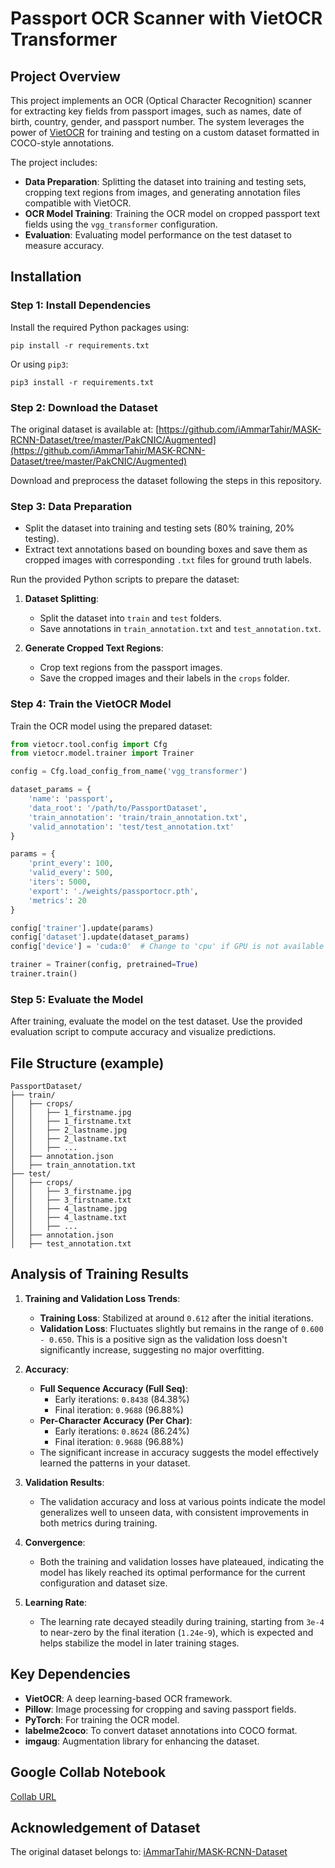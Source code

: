 # Passport OCR Scanner with VietOCR Transformer


## Project Overview
This project implements an OCR (Optical Character Recognition) scanner for extracting key fields from passport images, such as names, date of birth, country, gender, and passport number. The system leverages the power of [VietOCR](https://github.com/pbcquoc/vietocr) for training and testing on a custom dataset formatted in COCO-style annotations.

The project includes:
- **Data Preparation**: Splitting the dataset into training and testing sets, cropping text regions from images, and generating annotation files compatible with VietOCR.
- **OCR Model Training**: Training the OCR model on cropped passport text fields using the `vgg_transformer` configuration.
- **Evaluation**: Evaluating model performance on the test dataset to measure accuracy.


## Installation

### Step 1: Install Dependencies
Install the required Python packages using:
```
pip install -r requirements.txt
```
Or using `pip3`:
```
pip3 install -r requirements.txt
```

### Step 2: Download the Dataset
The original dataset is available at:
[https://github.com/iAmmarTahir/MASK-RCNN-Dataset/tree/master/PakCNIC/Augmented](https://github.com/iAmmarTahir/MASK-RCNN-Dataset/tree/master/PakCNIC/Augmented)

Download and preprocess the dataset following the steps in this repository.

### Step 3: Data Preparation
- Split the dataset into training and testing sets (80% training, 20% testing).
- Extract text annotations based on bounding boxes and save them as cropped images with corresponding `.txt` files for ground truth labels.

Run the provided Python scripts to prepare the dataset:
1. **Dataset Splitting**:
    - Split the dataset into `train` and `test` folders.
    - Save annotations in `train_annotation.txt` and `test_annotation.txt`.

2. **Generate Cropped Text Regions**:
    - Crop text regions from the passport images.
    - Save the cropped images and their labels in the `crops` folder.

### Step 4: Train the VietOCR Model
Train the OCR model using the prepared dataset:
```python
from vietocr.tool.config import Cfg
from vietocr.model.trainer import Trainer

config = Cfg.load_config_from_name('vgg_transformer')

dataset_params = {
    'name': 'passport',
    'data_root': '/path/to/PassportDataset',
    'train_annotation': 'train/train_annotation.txt',
    'valid_annotation': 'test/test_annotation.txt'
}

params = {
    'print_every': 100,
    'valid_every': 500,
    'iters': 5000,
    'export': './weights/passportocr.pth',
    'metrics': 20
}

config['trainer'].update(params)
config['dataset'].update(dataset_params)
config['device'] = 'cuda:0'  # Change to 'cpu' if GPU is not available

trainer = Trainer(config, pretrained=True)
trainer.train()
```

### Step 5: Evaluate the Model
After training, evaluate the model on the test dataset. Use the provided evaluation script to compute accuracy and visualize predictions.


## File Structure (example)
```
PassportDataset/
├── train/
│   ├── crops/
│   │   ├── 1_firstname.jpg
│   │   ├── 1_firstname.txt
│   │   ├── 2_lastname.jpg
│   │   ├── 2_lastname.txt
│   │   ├── ...
│   ├── annotation.json
│   ├── train_annotation.txt
├── test/
│   ├── crops/
│   │   ├── 3_firstname.jpg
│   │   ├── 3_firstname.txt
│   │   ├── 4_lastname.jpg
│   │   ├── 4_lastname.txt
│   │   ├── ...
│   ├── annotation.json
│   ├── test_annotation.txt
```


## Analysis of Training Results

1. **Training and Validation Loss Trends**:
   - **Training Loss**: Stabilized at around `0.612` after the initial iterations.
   - **Validation Loss**: Fluctuates slightly but remains in the range of `0.600 - 0.650`. This is a positive sign as the validation loss doesn't significantly increase, suggesting no major overfitting.

2. **Accuracy**:
   - **Full Sequence Accuracy (Full Seq)**:
     - Early iterations: `0.8438` (84.38%)
     - Final iteration: `0.9688` (96.88%)
   - **Per-Character Accuracy (Per Char)**:
     - Early iterations: `0.8624` (86.24%)
     - Final iteration: `0.9688` (96.88%)
   - The significant increase in accuracy suggests the model effectively learned the patterns in your dataset.

3. **Validation Results**:
   - The validation accuracy and loss at various points indicate the model generalizes well to unseen data, with consistent improvements in both metrics during training.

4. **Convergence**:
   - Both the training and validation losses have plateaued, indicating the model has likely reached its optimal performance for the current configuration and dataset size.

5. **Learning Rate**:
   - The learning rate decayed steadily during training, starting from `3e-4` to near-zero by the final iteration (`1.24e-9`), which is expected and helps stabilize the model in later training stages.


## Key Dependencies
- **VietOCR**: A deep learning-based OCR framework.
- **Pillow**: Image processing for cropping and saving passport fields.
- **PyTorch**: For training the OCR model.
- **labelme2coco**: To convert dataset annotations into COCO format.
- **imgaug**: Augmentation library for enhancing the dataset.


## Google Collab Notebook
[Collab URL](https://colab.research.google.com/drive/1sZmpSJiAb6y3ciqwRzJPdgVEjk7bLZt3?usp=sharing)

## Acknowledgement of Dataset
The original dataset belongs to:
[iAmmarTahir/MASK-RCNN-Dataset](https://github.com/iAmmarTahir/MASK-RCNN-Dataset/tree/master/PakCNIC/Augmented)

